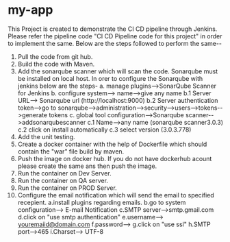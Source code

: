 # my-app

This Project is created to demonstrate the CI CD pipeline through Jenkins. 
Please refer the pipeline code "CI CD Pipeline code for this project" in order to implement the same.
Below are the steps followed to perform the same--

1. Pull the code from git hub.
2. Build the code with Maven.
3. Add the sonarqube scanner which will scan the code. Sonarqube must be installed on local host. 
   In orer to configure the Sonarqube with jenkins below are the steps-
   a. manage plugins-->SonarQube Scanner for Jenkins
   b. configure system--> name-->give any name
                       b.1 Server URL--> Sonarqube url (http://localhost:9000)
                       b.2 Server authentication token-->go to sonarqube-->administration-->security-->users-->tokens-->generate tokens
   c. global tool configuration-->Sonarqube scanner-->addsonarqubescanner
                       c.1 	Name-->any name (sonarqube scanner3.0.3)
                       c.2 click on install automatically
                       c.3 select version (3.0.3.778)
4. Add the unit testing.
5. Create a docker container with the help of Dockerfile which should contain the "war" file build by maven.
6. Push the image on docker hub. If you do not have dockerhub acount please create the same ans then push the image.
7. Run the container on Dev Server.
8. Run the container on QA server.
9. Run the container on PROD Server.
10. Configure the email notification which will send the email to specified recepient.
                      a.install plugins regarding emails.
                      b.go to system configuration--> E-mail Notification
                      c.SMTP server-->smtp.gmail.com
                      d.click on "use smtp authentication"
                      e.username--> youremaiid@domain.com
                      f.password-->
                      g.click on "use ssl"
                      h.SMTP port-->465
                      i.Charset--> UTF-8

